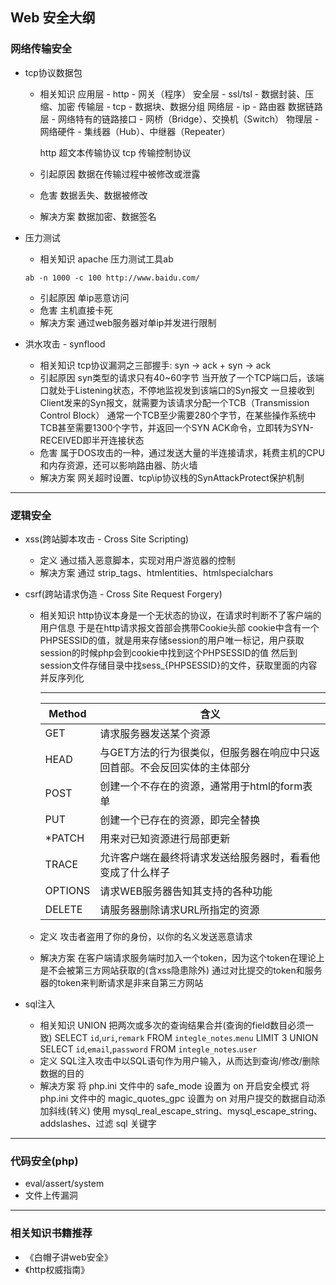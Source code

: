 ﻿
## Web 安全大纲

### 网络传输安全

* tcp协议数据包
    * 相关知识
        应用层 - http - 网关（程序）
        安全层 - ssl/tsl - 数据封装、压缩、加密
        传输层 - tcp - 数据块、数据分组
        网络层 - ip - 路由器
        数据链路层 - 网络特有的链路接口 - 网桥（Bridge）、交换机（Switch）
        物理层 - 网络硬件 - 集线器（Hub）、中继器（Repeater）
        
        http    超文本传输协议
        tcp     传输控制协议
    * 引起原因
        数据在传输过程中被修改或泄露
    * 危害
        数据丢失、数据被修改
    * 解决方案
        数据加密、数据签名

* 压力测试
    * 相关知识
        apache 压力测试工具ab
    ```shell
    ab -n 1000 -c 100 http://www.baidu.com/
    ```
    * 引起原因
        单ip恶意访问
    * 危害
        主机直接卡死
    * 解决方案
        通过web服务器对单ip并发进行限制

* 洪水攻击 - synflood
    * 相关知识
        tcp协议漏洞之三部握手: syn -> ack + syn -> ack
    * 引起原因
        syn类型的请求只有40~60字节
        当开放了一个TCP端口后，该端口就处于Listening状态，不停地监视发到该端口的Syn报文
        一旦接收到Client发来的Syn报文，就需要为该请求分配一个TCB（Transmission Control Block）
        通常一个TCB至少需要280个字节，在某些操作系统中TCB甚至需要1300个字节，并返回一个SYN ACK命令，立即转为SYN-RECEIVED即半开连接状态
    * 危害
        属于DOS攻击的一种，通过发送大量的半连接请求，耗费主机的CPU和内存资源，还可以影响路由器、防火墙
    * 解决方案
        网关超时设置、tcp\ip协议栈的SynAttackProtect保护机制

---

### 逻辑安全

* xss(跨站脚本攻击 - Cross Site Scripting)
    * 定义
        通过插入恶意脚本，实现对用户游览器的控制
    * 解决方案
        通过 strip_tags、htmlentities、htmlspecialchars
* csrf(跨站请求伪造 - Cross Site Request Forgery)
    * 相关知识
        http协议本身是一个无状态的协议，在请求时判断不了客户端的用户信息
        于是在http请求报文首部会携带Cookie头部
        cookie中含有一个PHPSESSID的值，就是用来存储session的用户唯一标记，用户获取session的时候php会到cookie中找到这个PHPSESSID的值
        然后到session文件存储目录中找sess_{PHPSESSID}的文件，获取里面的内容并反序列化

        ---

        | Method | 含义 |
        | - | - |
        | GET | 请求服务器发送某个资源 |
        | HEAD | 与GET方法的行为很类似，但服务器在响应中只返回首部。不会反回实体的主体部分 |
        | POST | 创建一个不存在的资源，通常用于html的form表单 |
        | PUT | 创建一个已存在的资源，即完全替换 |
        | *PATCH | 用来对已知资源进行局部更新 |
        | TRACE | 允许客户端在最终将请求发送给服务器时，看看他变成了什么样子 |
        | OPTIONS | 请求WEB服务器告知其支持的各种功能 |
        | DELETE | 请服务器删除请求URL所指定的资源 |

    * 定义
        攻击者盗用了你的身份，以你的名义发送恶意请求
    * 解决方案
        在客户端请求服务端时加入一个token，因为这个token在理论上是不会被第三方网站获取的(含xss隐患除外)
        通过对比提交的token和服务器的token来判断请求是非来自第三方网站

* sql注入
    * 相关知识
        UNION 把两次或多次的查询结果合并(查询的field数目必须一致)
        SELECT `id`,`uri`,`remark` FROM `integle_notes`.`menu` LIMIT 3 UNION SELECT `id`,`email`,`password` FROM `integle_notes`.`user`
    * 定义
        SQL注入攻击中以SQL语句作为用户输入，从而达到查询/修改/删除数据的目的
    * 解决方案
        将 php.ini 文件中的 safe_mode 设置为 on 开启安全模式
        将 php.ini 文件中的 magic_quotes_gpc 设置为 on 对用户提交的数据自动添加斜线(转义)
        使用 mysql_real_escape_string、mysql_escape_string、addslashes、过滤 sql 关键字

---

### 代码安全(php)

* eval/assert/system
* 文件上传漏洞

---

### 相关知识书籍推荐
* 《白帽子讲web安全》
* 《http权威指南》